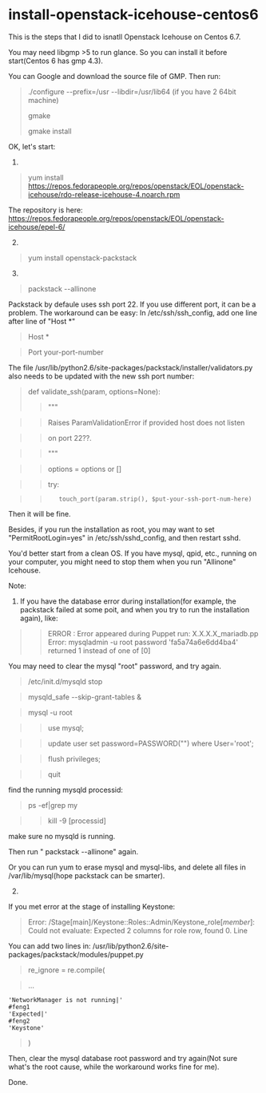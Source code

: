 # install-openstack-icehouse-centos6

This is the steps that I did to isnatll Openstack Icehouse on Centos 6.7.

You may need libgmp >5 to run glance. So you can install it before start(Centos 6 has gmp 4.3).

You can Google  and download the source file of GMP. Then run:
  >./configure --prefix=/usr --libdir=/usr/lib64  (if you have 2 64bit machine)
  >
  >gmake
  >
  >gmake install
  
OK, let's start:

1. 
> yum install https://repos.fedorapeople.org/repos/openstack/EOL/openstack-icehouse/rdo-release-icehouse-4.noarch.rpm

The repository is here: https://repos.fedorapeople.org/repos/openstack/EOL/openstack-icehouse/epel-6/

2. 
> yum install openstack-packstack

3.

>packstack --allinone

Packstack by defaule uses ssh port 22. If you use different port, it can be a problem. The workaround can be easy:
In /etc/ssh/ssh_config, add one line after line of "Host *"

>Host *
 
 >    Port your-port-number

The file /usr/lib/python2.6/site-packages/packstack/installer/validators.py also needs to be updated with the new ssh port number:

>def validate_ssh(param, options=None):
>>    """

>>    Raises ParamValidationError if provided host does not listen

>>    on port 22??.

>>    """

>>    options = options or []

>>    try:

>>        touch_port(param.strip(), $put-your-ssh-port-num-here)

Then it will be fine.

Besides, if you run the installation as root, you may want to set "PermitRootLogin=yes" in /etc/ssh/sshd_config, and then restart sshd.

You'd better start from a clean OS. If you have mysql, qpid, etc., running on your computer, you might need to stop them when you run "Allinone" Icehouse.


Note:

1. If you have the database error during installation(for example, the packstack failed at some poit, and when you try to run the installation again), like:

>>ERROR : Error appeared during Puppet run: X.X.X.X_mariadb.pp
>>Error: mysqladmin -u root  password 'fa5a74a6e6dd4ba4' returned 1 instead of one of [0]

You may need to clear the mysql "root" password, and try again.

>/etc/init.d/mysqld stop

>mysqld_safe --skip-grant-tables &

>mysql -u root

>>use mysql;

>>update user set password=PASSWORD("") where User='root';

>>flush privileges;

>>quit

find the running mysqld processid:

>ps -ef|grep my

>>kill -9 [processid]

make sure no mysqld is running.

Then run " packstack --allinone" again.

Or you can run yum to erase mysql and mysql-libs, and delete all files in /var/lib/mysql(hope packstack can be smarter).

2.

If you met error at the stage of installing Keystone:

>Error: /Stage[main]/Keystone::Roles::Admin/Keystone_role[_member_]: Could not evaluate: Expected 2 columns for role row, found 0. Line

You can add two lines in: /usr/lib/python2.6/site-packages/packstack/modules/puppet.py

>re_ignore = re.compile(

>...

    'NetworkManager is not running|'
    #feng1
    'Expected|'
    #feng2
    'Keystone'
>)

Then, clear the mysql database root password and try again(Not sure what's the root cause, while the workaround works fine for me).

Done.


